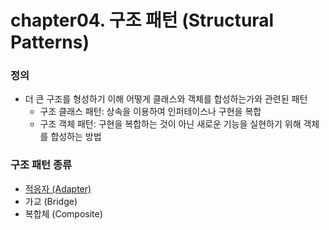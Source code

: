 # chapter04. 구조 패턴 (Structural Patterns)

### 정의
- 더 큰 구조를 형성하기 이해 어떻게 클래스와 객체를 합성하는가와 관련된 패턴
  - 구조 클래스 패턴: 상속을 이용하여 인퍼테이스나 구현을 복합
  - 구조 객체 패턴: 구현을 복합하는 것이 아닌 새로운 기능을 실현하기 위해 객체를 합성하는 방법
  
### 구조 패턴 종류
- [적응자 (Adapter)](https://github.com/Hyunhoo-Kwon/DesignPatterens/tree/master/src/main/java/chapter04/adapter)
- 가교 (Bridge)
- 복합체 (Composite)
